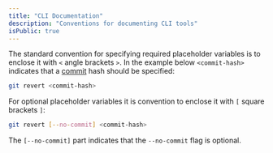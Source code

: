```yaml
---
title: "CLI Documentation"
description: "Conventions for documenting CLI tools"
isPublic: true
---
```


The standard convention for specifying required placeholder variables is to
enclose it with `<` angle brackets `>`. In the example below `<commit-hash>`
indicates that a [commit](commit) hash should be specified:

```sh
git revert <commit-hash>
```

For optional placeholder variables it is convention to enclose it with `[`
square brackets `]`:

```sh
git revert [--no-commit] <commit-hash>
```

The `[--no-commit]` part indicates that the `--no-commit` flag is optional.
